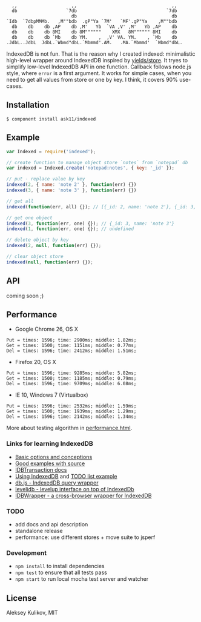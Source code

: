 ```

  ,,                    ,,                                   ,,
  db                  `7db                                 `7db
                        db                                   db
`Idb  `7dbpMMMb.   ,M""bdb  .gP"Ya `7M'   `MF'.gP"Ya    ,M""bdb
  db    db    db ,AP    db ,M'   Yb  `VA ,V' ,M'   Yb ,AP    db
  db    db    db 8MI    db 8M""""""    XMX   8M"""""" 8MI    db
  db    db    db `Mb    db YM.    ,  ,V' VA. YM.    , `Mb    db
.JdbL..JdbL  JdbL.`Wbmd"dbL.`Mbmmd'.AM.   .MA.`Mbmmd'  `Wbmd"dbL.

```

IndexedDB is not fun. That is the reason why I created indexed: minimalistic high-level wrapper around IndexedDB inspired by [yields/store](https://github.com/yields/store). It tryes to simplify low-level IndexedDB API in one function. Callback follows node.js style, where `error` is a first argument. It works for simple cases, when you need to get all values from store or one by key. I think, it covers 90% use-cases.

## Installation

    $ component install ask11/indexed

## Example

```js
var Indexed = require('indexed');

// create function to manage object store `notes` from `notepad` db
var indexed = Indexed.create('notepad:notes', { key: '_id' });

// put - replace value by key
indexed(2, { name: 'note 2' }, function(err) {})
indexed(3, { name: 'note 3' }, function(err) {})

// get all
indexed(function(err, all) {}); // [{_id: 2, name: 'note 2'}, {_id: 3, name: 'note 3'}]

// get one object
indexed(3, function(err, one) {}); // {_id: 3, name: 'note 3'}
indexed(1, function(err, one) {}); // undefined

// delete object by key
indexed(2, null, function(err) {});

// clear object store
indexed(null, function(err) {});
```

## API

  coming soon ;)

## Performance

- Google Chrome 26, OS X
```
Put = times: 1596; time: 2900ms; middle: 1.82ms;
Get = times: 1500; time: 1151ms; middle: 0.77ms;
Del = times: 1596; time: 2412ms; middle: 1.51ms;
```

- Firefox 20, OS X
```
Put = times: 1596; time: 9285ms; middle: 5.82ms;
Get = times: 1500; time: 1185ms; middle: 0.79ms;
Del = times: 1596; time: 9709ms; middle: 6.08ms;
```

- IE 10, Windows 7 (Virtualbox)
```
Put = times: 1596; time: 2532ms; middle: 1.59ms;
Get = times: 1500; time: 1939ms; middle: 1.29ms;
Del = times: 1596; time: 2142ms; middle: 1.34ms;
```

More about testing algorithm in [performance.html]().

### Links for learning IndexedDB

  - [Basic options and conceptions](https://developer.mozilla.org/en-US/docs/IndexedDB/Basic_Concepts_Behind_IndexedDB)
  - [Good examples with source](http://nparashuram.com/trialtool/index.html#example=/IndexedDB/trialtool/webkitIndexedDB.html&selected=#prereq&)
  - [IDBTransaction docs](https://developer.mozilla.org/en-US/docs/IndexedDB/IDBTransaction)
  - [Using IndexedDB](https://developer.mozilla.org/en-US/docs/IndexedDB/Using_IndexedDB) and [TODO list example](http://www.html5rocks.com/en/tutorials/indexeddb/todo/)
  - [db.js - IndexedDB query wrapper](https://github.com/aaronpowell/db.js)
  - [levelidb - levelup interface on top of IndexedDb](https://github.com/Raynos/levelidb)
  - [IDBWrapper - a cross-browser wrapper for IndexedDB](https://github.com/jensarps/IDBWrapper)

### TODO

  - add docs and api description
  - standalone release
  - performance: use different stores + move suite to jsperf

### Development

  - `npm install` to install dependencies
  - `npm test` to ensure that all tests pass
  - `npm start` to run local mocha test server and watcher

## License

  Aleksey Kulikov, MIT
